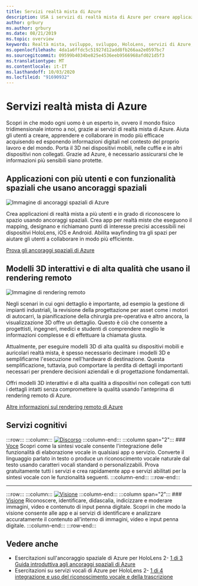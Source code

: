 ```yaml
---
title: Servizi realtà mista di Azure
description: USA i servizi di realtà mista di Azure per creare applicazioni 3D, multiutente e spaziali che possono essere accessibili tra dispositivi HoloLens, iOS e Android.
author: grbury
ms.author: grbury
ms.date: 08/21/2019
ms.topic: overview
keywords: Realtà mista, sviluppo, sviluppo, HoloLens, servizi di Azure, ancoraggi spaziali, sintesi vocale, visione, rendering remoto
ms.openlocfilehash: 4da1a6ffdc5c51927d12add8fb266aa2e0597bc7
ms.sourcegitcommit: 09599b4034be825e4536eeb9566968afd021d5f3
ms.translationtype: MT
ms.contentlocale: it-IT
ms.lasthandoff: 10/03/2020
ms.locfileid: "91690932"
---
```

# <a name="azure-mixed-reality-services"></a>Servizi realtà mista di Azure
Scopri in che modo ogni uomo è un esperto in, ovvero il mondo fisico tridimensionale intorno a noi, grazie ai servizi di realtà mista di Azure. Aiuta gli utenti a creare, apprendere e collaborare in modo più efficace acquisendo ed esponendo informazioni digitali nel contesto del proprio lavoro e del mondo. Porta il 3D nei dispositivi mobili, nelle cuffie e in altri dispositivi non collegati. Grazie ad Azure, è necessario assicurarsi che le informazioni più sensibili siano protette.

## <a name="multi-user-spatially-aware-applications-using-spatial-anchors"></a>Applicazioni con più utenti e con funzionalità spaziali che usano ancoraggi spaziali

![ Immagine di ancoraggi spaziali di Azure](../design/images/AzureSpatialAnchors.jpg)

Crea applicazioni di realtà mista a più utenti e in grado di riconoscere lo spazio usando ancoraggi spaziali. Crea app per realtà miste che eseguono il mapping, designano e richiamano punti di interesse precisi accessibili nei dispositivi HoloLens, iOS e Android. Abilita wayfinding tra gli spazi per aiutare gli utenti a collaborare in modo più efficiente.

[Prova gli ancoraggi spaziali di Azure](https://docs.microsoft.com/azure/spatial-anchors)


## <a name="interactive-high-quality-3d-models-using-remote-rendering"></a>Modelli 3D interattivi e di alta qualità che usano il rendering remoto

![ Immagine di rendering remoto](../design/images/RemoteRendering.jpg)

Negli scenari in cui ogni dettaglio è importante, ad esempio la gestione di impianti industriali, la revisione della progettazione per asset come i motori di autocarri, la pianificazione della chirurgia pre-operativa e altro ancora, la visualizzazione 3D offre un dettaglio. Questo è ciò che consente a progettisti, ingegneri, medici e studenti di comprendere meglio le informazioni complesse e di effettuare la chiamata giusta.

Attualmente, per eseguire modelli 3D di alta qualità su dispositivi mobili e auricolari realtà mista, è spesso necessario decimare i modelli 3D e semplificarne l'esecuzione nell'hardware di destinazione. Questa semplificazione, tuttavia, può comportare la perdita di dettagli importanti necessari per prendere decisioni aziendali e di progettazione fondamentali.

Offri modelli 3D interattivi e di alta qualità a dispositivi non collegati con tutti i dettagli intatti senza compromettere la qualità usando l'anteprima di rendering remoto di Azure.

[Altre informazioni sul rendering remoto di Azure](https://azure.microsoft.com/services/remote-rendering)


## <a name="cognitive-services"></a>Servizi cognitivi

:::row:::
    :::column:::
       [![Discorso](images/speech.jpg)](https://docs.microsoft.com/azure/cognitive-services/speech-service/)
    :::column-end:::
    :::column span="2":::
        ### <a name="speech"></a>[Voce](https://docs.microsoft.com/azure/cognitive-services/speech-service/)
        Scopri come la sintesi vocale consente l'integrazione delle funzionalità di elaborazione vocale in qualsiasi app o servizio. Converte il linguaggio parlato in testo o produce un riconoscimento vocale naturale dal testo usando caratteri vocali standard o personalizzabili. Prova gratuitamente tutti i servizi e crea rapidamente app e servizi abilitati per la sintesi vocale con le funzionalità seguenti.
    :::column-end:::
:::row-end:::

---

:::row:::
    :::column:::
       [![Visione](images/vision.jpg)](https://docs.microsoft.com/azure/cognitive-services/computer-vision/)
    :::column-end:::
    :::column span="2":::
        ### <a name="vision"></a>[Visione](https://docs.microsoft.com/azure/cognitive-services/computer-vision/)
        Riconoscere, identificare, didascalia, indicizzare e moderare immagini, video e contenuto di input penna digitale. Scopri in che modo la visione consente alle app e ai servizi di identificare e analizzare accuratamente il contenuto all'interno di immagini, video e input penna digitale.
    :::column-end:::
:::row-end:::


## <a name="see-also"></a>Vedere anche

* Esercitazioni sull'ancoraggio spaziale di Azure per HoloLens 2- [1 di 3 Guida introduttiva agli ancoraggi spaziali di Azure](../mrlearning-asa-ch1.md)
* Esercitazioni su servizi vocali di Azure per HoloLens 2- [1 di 4 integrazione e uso del riconoscimento vocale e della trascrizione](../develop/unity/tutorials/mrlearning-speechSDK-ch1.md)
